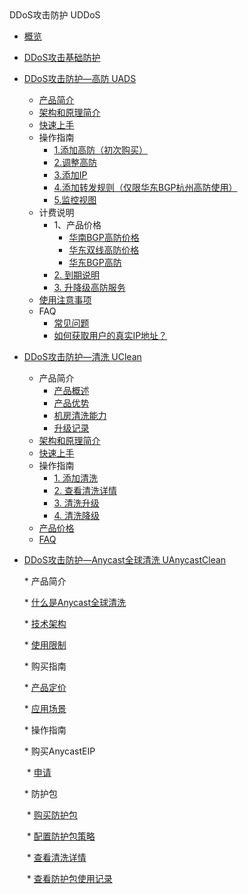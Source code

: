 <div class="sidebar_title icon__uads"> DDoS攻击防护 UDDoS</div>

* [概览](security/uantiddos/overview)

* [DDoS攻击基础防护](/security/usecurity/overview)

* [DDoS攻击防护—高防 UADS](/security/uantiddos/uads/overview)

  * [产品简介](security/uantiddos/uads/concepts)
  * [架构和原理简介](security/uantiddos/uads/architecture)
  * [快速上手](security/uantiddos/uads/common) 
  * 操作指南
    * [1.添加高防（初次购买）](security/uantiddos/uads/opintro/add)
    * [2.调整高防](security/uantiddos/uads/opintro/upgrade)
    * [3.添加IP](security/uantiddos/uads/opintro/addip)
    * [4.添加转发规则（仅限华东BGP杭州高防使用）](security/uantiddos/uads/opintro/addrules)
    * [5.监控视图](security/uantiddos/uads/opintro/dashboard)
  * 计费说明
    * 1、产品价格
      * [华南BGP高防价格](security/uantiddos/uads/price/prices/southern)
      * [华东双线高防价格](security/uantiddos/uads/price/prices/east)
      * [华东BGP高防](security/uantiddos/uads/price/prices/bgp)
    * [2. 到期说明](security/uantiddos/uads/price/invalid)
    * [3. 升降级高防服务](security/uantiddos/uads/price/upgrade)
  * [使用注意事项](security/uantiddos/uads/warning)
  * FAQ
    * [常见问题](security/uantiddos/uads/faq/game)
    * [如何获取用户的真实IP地址？](security/uantiddos/uads/faq/howtogetip)

* [DDoS攻击防护—清洗 UClean](/security/uantiddos/clean/overview)

  * 产品简介
    * [产品概述](security/uantiddos/clean/concepts/overview) 
    * [产品优势](security/uantiddos/clean/concepts/advantage)
    * [机房清洗能力](security/uantiddos/clean/concepts/protect)
    * [升级记录](security/uantiddos/clean/concepts/change)
  * [架构和原理简介](security/uantiddos/clean/architecture)
  * [快速上手](security/uantiddos/clean/common) 
  * 操作指南
    * [1. 添加清洗](security/uantiddos/clean/opintro/add)
    * [2. 查看清洗详情](security/uantiddos/clean/opintro/details)
    * [3. 清洗升级](security/uantiddos/clean/opintro/upgrade)
    * [4. 清洗降级](security/uantiddos/clean/opintro/degrade)
  * [产品价格](security/uantiddos/clean/price)
  * [FAQ](security/uantiddos/clean/faq)

* [DDoS攻击防护—Anycast全球清洗 UAnycastClean](/security/uantiddos/uanycastclean/overview)

  \* 产品简介

    \* [什么是Anycast全球清洗](security/uantiddos/uanycastclean/intro/whatisanycasteip) 

    \* [技术架构](security/uantiddos/uanycastclean/intro/architecture)

    \* [使用限制](security/uantiddos/uanycastclean/intro/limit)

  \* 购买指南

    \* [产品定价](security/uantiddos/uanycastclean/buy/price) 

    \* [应用场景](security/uantiddos/uanycastclean/buy/apply)

  \* 操作指南

    \* 购买AnycastEIP

  ​    \* [申请](security/uantiddos/uanycastclean/guide/anycasteip/allocate)

    \* 防护包

  ​    \* [购买防护包](security/uantiddos/uanycastclean/guide/uanycastclean/buyanycastclean)

  ​    \* [配置防护包策略](security/uantiddos/uanycastclean/guide/uanycastclean/config)

  ​    \* [查看清洗详情](security/uantiddos/uanycastclean/guide/uanycastclean/check)

  ​    \* [查看防护包使用记录](security/uantiddos/uanycastclean/guide/uanycastclean/used)

  

    

   

  ​      